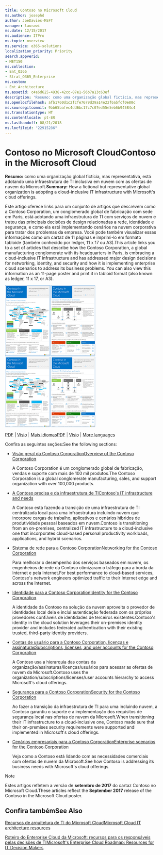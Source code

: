 ```yaml
---
title: Contoso no Microsoft Cloud
ms.author: josephd
author: JoeDavies-MSFT
manager: laurawi
ms.date: 12/15/2017
ms.audience: ITPro
ms.topic: overview
ms.service: o365-solutions
localization_priority: Priority
search.appverid:
- MET150
ms.collection:
- Ent_O365
- Strat_O365_Enterprise
ms.custom:
- Ent_Architecture
ms.assetid: c4a6d625-4938-42cc-87e1-56b7a13c63ef
description: 'Resumo: como uma organização global fictícia, mas representativa, está adotando uma infraestrutura de TI inclusiva em nuvem com as ofertas de nuvem da Microsoft.'
ms.openlocfilehash: afb1760d1c2fcfe7679d39a14e22f6abfcf0e80c
ms.sourcegitcommit: 9bb65bafec4dd6bc17c7c07ed55e5eb6b94584c4
ms.translationtype: HT
ms.contentlocale: pt-BR
ms.lasthandoff: 08/21/2018
ms.locfileid: "22915286"
---
```

# <a name="contoso-in-the-microsoft-cloud"></a><span data-ttu-id="f3743-103">Contoso no Microsoft Cloud</span><span class="sxs-lookup"><span data-stu-id="f3743-103">Contoso in the Microsoft Cloud</span></span>

 <span data-ttu-id="f3743-104">**Resumo:** como uma organização global fictícia, mas representativa, está adotando uma infraestrutura de TI inclusiva em nuvem com as ofertas de nuvem da Microsoft.</span><span class="sxs-lookup"><span data-stu-id="f3743-104">**Summary:** How a fictional but representative global organization is adopting a cloud-inclusive IT infrastructure with Microsoft's cloud offerings.</span></span>
  
<span data-ttu-id="f3743-p101">Este artigo oferece links para um conjunto de artigos que descrevem como a Contoso Corporation, um conglomerado global de fabricação com sede em Paris, está adotando uma infraestrutura de TI com serviços de nuvem e tratou das principais decisões de design relacionadas a rede, identidade e segurança, e como ela está implementando cenários na nuvem corporativa para tratar dos problemas da empresa. Você pode também visualizar essas informações como um cartaz de 11 páginas e imprimi-lo em formato tabloide (também conhecido por ledger, 11 x 17 ou A3).</span><span class="sxs-lookup"><span data-stu-id="f3743-p101">This article links you to a set of articles that describe how the Contoso Corporation, a global manufacturing conglomerate with its headquarters in Paris, is embracing a cloud-inclusive IT infrastructure and has addressed major design decisions for networking, identity, and security and how it is implementing enterprise cloud scenarios to address its business problems. You can also view this information as an 11-page poster and print it in tabloid format (also known as ledger, 11 x 17, or A3).</span></span>
  
<span data-ttu-id="f3743-107">[![Imagem em miniatura do cartaz Contoso na Microsoft Cloud](media/Contoso-Poster/Thumbnail.png)](https://www.microsoft.com/download/details.aspx?id=54427)</span><span class="sxs-lookup"><span data-stu-id="f3743-107">[![Thumb image of the Contoso in the Microsoft Cloud poster.](media/Contoso-Poster/Thumbnail.png)](https://www.microsoft.com/download/details.aspx?id=54427)</span></span>
  
<span data-ttu-id="f3743-108">[PDF](https://go.microsoft.com/fwlink/p/?linkid=842085)  | [Visio](https://go.microsoft.com/fwlink/p/?linkid=842086)  | [Mais idiomas](https://www.microsoft.com/download/details.aspx?id=54427)</span><span class="sxs-lookup"><span data-stu-id="f3743-108">[PDF](https://go.microsoft.com/fwlink/p/?linkid=842085)  | [Visio](https://go.microsoft.com/fwlink/p/?linkid=842086)  | [More languages](https://www.microsoft.com/download/details.aspx?id=54427)</span></span>
  
<span data-ttu-id="f3743-109">Confira as seguintes seções:</span><span class="sxs-lookup"><span data-stu-id="f3743-109">See the following sections:</span></span>
  
- [<span data-ttu-id="f3743-110">Visão geral da Contoso Corporation</span><span class="sxs-lookup"><span data-stu-id="f3743-110">Overview of the Contoso Corporation</span></span>](overview-of-the-contoso-corporation.md)
    
    <span data-ttu-id="f3743-111">A Contoso Corporation é um conglomerado global de fabricação, vendas e suporte com mais de 100 mil produtos.</span><span class="sxs-lookup"><span data-stu-id="f3743-111">The Contoso Corporation is a global conglomerate manufacturing, sales, and support organization with over 100,000 products.</span></span>
    
- [<span data-ttu-id="f3743-112">A Contoso precisa e da infraestrutura de TI</span><span class="sxs-lookup"><span data-stu-id="f3743-112">Contoso's IT infrastructure and needs</span></span>](contoso-it-infrastructure-and-needs.md)
    
    <span data-ttu-id="f3743-113">A Contoso está fazendo a transição de uma infraestrutura de TI centralizada local para uma infraestrutura incluindo nuvem que incorpore cargas de trabalho, aplicativos e cenários híbridos de produtividade pessoal baseados em nuvem.</span><span class="sxs-lookup"><span data-stu-id="f3743-113">Contoso is transitioning from an on-premises, centralized IT infrastructure to a cloud-inclusive one that incorporates cloud-based personal productivity workloads, applications, and hybrid scenarios.</span></span>
    
- [<span data-ttu-id="f3743-114">Sistema de rede para a Contoso Corporation</span><span class="sxs-lookup"><span data-stu-id="f3743-114">Networking for the Contoso Corporation</span></span>](networking-for-the-contoso-corporation.md)
    
    <span data-ttu-id="f3743-115">Para melhorar o desempenho dos serviços baseados em nuvem, os engenheiros de rede da Contoso otimizaram o tráfego para a borda da Internet e pela Internet.</span><span class="sxs-lookup"><span data-stu-id="f3743-115">For best performance to cloud-based services, Contoso's network engineers optimized traffic to their Internet edge and across the Internet.</span></span>
    
- [<span data-ttu-id="f3743-116">Identidade para a Contoso Corporation</span><span class="sxs-lookup"><span data-stu-id="f3743-116">Identity for the Contoso Corporation</span></span>](identity-for-the-contoso-corporation.md)
    
    <span data-ttu-id="f3743-117">A identidade da Contoso na solução da nuvem aproveita o provedor de identidades local dela e inclui autenticação federada com os próprios provedores confiáveis de identidades de terceiros existentes.</span><span class="sxs-lookup"><span data-stu-id="f3743-117">Contoso's identity in the cloud solution leverages their on-premises identity provider and includes federated authentication with their existing trusted, third-party identity providers.</span></span>
    
- [<span data-ttu-id="f3743-118">Contas de usuário para a Contoso Corporation, licenças e assinaturas</span><span class="sxs-lookup"><span data-stu-id="f3743-118">Subscriptions, licenses, and user accounts for the Contoso Corporation</span></span>](subscriptions-licenses-and-user-accounts-for-the-contoso-corporation.md)
    
    <span data-ttu-id="f3743-119">A Contoso usa a hierarquia das contas da organização/assinaturas/licenças/usuários para acessar as ofertas de nuvem da Microsoft.</span><span class="sxs-lookup"><span data-stu-id="f3743-119">Contoso uses the organization/subscriptions/licenses/user accounts hierarchy to access Microsoft's cloud offerings.</span></span>
    
- [<span data-ttu-id="f3743-120">Segurança para a Contoso Corporation</span><span class="sxs-lookup"><span data-stu-id="f3743-120">Security for the Contoso Corporation</span></span>](security-for-the-contoso-corporation.md)
    
    <span data-ttu-id="f3743-121">Ao fazer a transição da infraestrutura de TI para uma incluindo nuvem, a Contoso garantiu o suporte e a implementação dos requisitos de segurança local nas ofertas de nuvem da Microsoft.</span><span class="sxs-lookup"><span data-stu-id="f3743-121">When transitioning their IT infrastructure to a cloud-inclusive one, Contoso made sure that their on-premises security requirements were supported and implemented in Microsoft's cloud offerings.</span></span>
    
- [<span data-ttu-id="f3743-122">Cenários empresariais para a Contoso Corporation</span><span class="sxs-lookup"><span data-stu-id="f3743-122">Enterprise scenarios for the Contoso Corporation</span></span>](enterprise-scenarios-for-the-contoso-corporation.md)
    
    <span data-ttu-id="f3743-123">Veja como a Contoso está lidando com as necessidades comerciais com ofertas de nuvem da Microsoft.</span><span class="sxs-lookup"><span data-stu-id="f3743-123">See how Contoso is addressing its business needs with Microsoft's cloud offerings.</span></span>
    
> [!NOTE]
> <span data-ttu-id="f3743-124">Estes artigos refletem a versão de **setembro de 2017** do cartaz Contoso no Microsoft Cloud.</span><span class="sxs-lookup"><span data-stu-id="f3743-124">These articles reflect the **September 2017** release of the Contoso in the Microsoft Cloud poster.</span></span>
  
## <a name="see-also"></a><span data-ttu-id="f3743-125">Confira também</span><span class="sxs-lookup"><span data-stu-id="f3743-125">See Also</span></span>

[<span data-ttu-id="f3743-126">Recursos de arquitetura de TI do Microsoft Cloud</span><span class="sxs-lookup"><span data-stu-id="f3743-126">Microsoft Cloud IT architecture resources</span></span>](microsoft-cloud-it-architecture-resources.md)

[<span data-ttu-id="f3743-127">Roteiro do Enterprise Cloud da Microsoft: recursos para os responsáveis pelas decisões de TI</span><span class="sxs-lookup"><span data-stu-id="f3743-127">Microsoft's Enterprise Cloud Roadmap: Resources for IT Decision Makers</span></span>](https://sway.com/FJ2xsyWtkJc2taRD)



